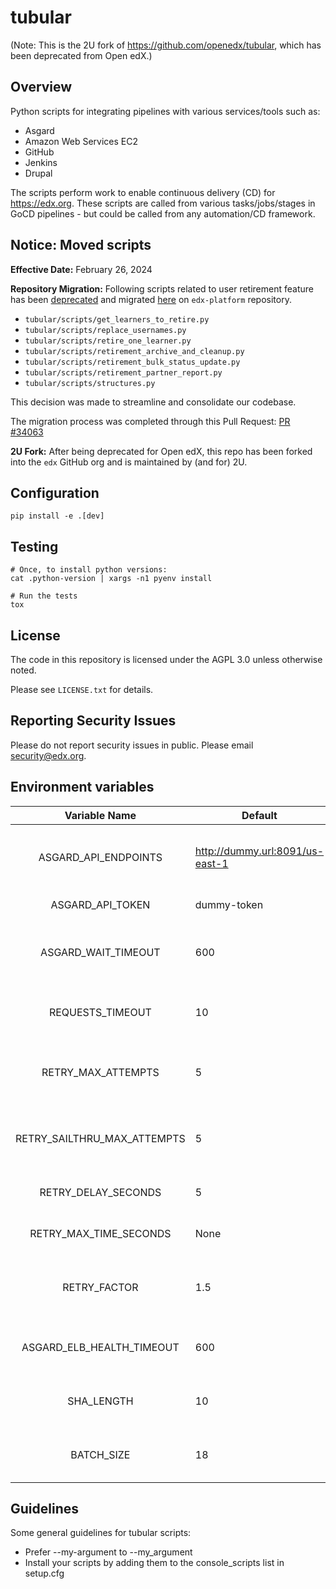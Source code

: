# tubular

(Note: This is the 2U fork of <https://github.com/openedx/tubular>, which has been deprecated from Open edX.)

## Overview
Python scripts for integrating pipelines with various services/tools such as:
* Asgard
* Amazon Web Services EC2
* GitHub
* Jenkins
* Drupal

The scripts perform work to enable continuous delivery (CD) for https://edx.org. These scripts are called from various tasks/jobs/stages in GoCD pipelines - but could be called from any automation/CD framework.


## Notice: Moved scripts

**Effective Date:** February 26, 2024

**Repository Migration:**
Following scripts related to user retirement feature has been [deprecated](https://github.com/openedx/axim-engineering/issues/881)
and migrated [here](https://github.com/openedx/edx-platform/tree/master/scripts/user_retirement) on `edx-platform` repository.

- `tubular/scripts/get_learners_to_retire.py`
- `tubular/scripts/replace_usernames.py`
- `tubular/scripts/retire_one_learner.py`
- `tubular/scripts/retirement_archive_and_cleanup.py`
- `tubular/scripts/retirement_bulk_status_update.py`
- `tubular/scripts/retirement_partner_report.py`
- `tubular/scripts/structures.py`

This decision was made to streamline and consolidate our codebase.

The migration process was completed through this Pull Request: [PR #34063](https://github.com/openedx/edx-platform/pull/34063)

**2U Fork:** After being deprecated for Open edX, this repo has been forked into the `edx` GitHub org and is maintained by (and for) 2U.

## Configuration
```
pip install -e .[dev]
```

## Testing
```
# Once, to install python versions:
cat .python-version | xargs -n1 pyenv install

# Run the tests
tox
```

## License

The code in this repository is licensed under the AGPL 3.0 unless
otherwise noted.

Please see ``LICENSE.txt`` for details.


## Reporting Security Issues

Please do not report security issues in public. Please email security@edx.org.

## Environment variables

|     Variable Name    | Default                         | Description                                                                                   |
|:--------------------:|---------------------------------|-----------------------------------------------------------------------------------------------|
| ASGARD_API_ENDPOINTS | http://dummy.url:8091/us-east-1 | Fully qualified URL for the Asgard instance against which to run the scripts.                 |
| ASGARD_API_TOKEN     | dummy-token                     | String - The Asgard token.                                                                    |
| ASGARD_WAIT_TIMEOUT  | 600                             | Integer - Time in seconds to wait for an action such as instances healthy in a load balancer. |
| REQUESTS_TIMEOUT     | 10                              | How long to wait for an HTTP connection/response from Asgard.                                 |
| RETRY_MAX_ATTEMPTS   | 5                               | Integer - Maximum number of attempts to be made when Asgard returns an error.                 |
| RETRY_SAILTHRU_MAX_ATTEMPTS | 5                        | Integer - Maximum number of attempts to be made when Sailthru returns an error.               |
| RETRY_DELAY_SECONDS  | 5                               | Time in seconds to wait between retries to Asgard.                                            |
| RETRY_MAX_TIME_SECONDS | None                          | Time in seconds to keep retrying Asgard before giving up.                                     |
| RETRY_FACTOR         | 1.5                             | Factor by which to multiply the base wait time per retry attempt for EC2 boto calls.          |
| ASGARD_ELB_HEALTH_TIMEOUT | 600                        | Time in seconds to wait for an EC2 instance to become healthy in an ELB.                      |
| SHA_LENGTH           | 10                              | Length of the commit SHA to use when querying for a PR by commit.                             |
| BATCH_SIZE           | 18                              | Number of commits to batch together when querying a PR by commit.                             |

## Guidelines

Some general guidelines for tubular scripts:

* Prefer --my-argument to --my_argument
* Install your scripts by adding them to the console_scripts list in setup.cfg

